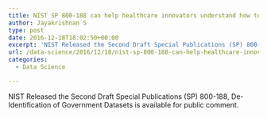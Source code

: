 ```yaml
---
title: NIST SP 800-188 can help healthcare innovators understand how to de-identify datasets
author: Jayakrishnan S
type: post
date: 2016-12-18T18:02:50+00:00
excerpt: 'NIST Released the Second Draft Special Publications (SP) 800-188, De-Identification of Government Datasets is available for public comment. '
url: /data-science/2016/12/18/nist-sp-800-188-can-help-healthcare-innovators-understand-how-to-de-identify-datasets/
categories:
  - Data Science

---
```

NIST Released the Second Draft Special Publications (SP) 800-188, De-Identification of Government Datasets is available for public comment.